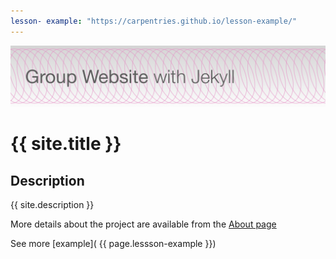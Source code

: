 ```yaml
---
lesson- example: "https://carpentries.github.io/lesson-example/" 
---
```


[![Group Web banner](./image/site_banner.png)](https://ufangyang.github.io/jeco-website/)


# {{ site.title }}

<!-- comment here-->

## Description
{{ site.description }}

More details about the project are available from the [About page](about.md)

See more [example]( {{ page.lessson-example }})

<!-- [About page link](https://github.com/ufangYang/jeco-website/blob/main/about.md) -->

<!-- [about]('/about') links to the github repo -->



